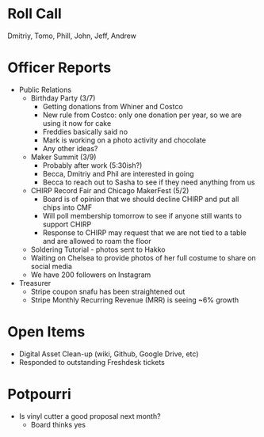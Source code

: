 Roll Call
=========
Dmitriy, Tomo, Phill, John, Jeff, Andrew
  
Officer Reports
===============
- Public Relations
  - Birthday Party (3/7)
    - Getting donations from Whiner and Costco
    - New rule from Costco: only one donation per year, so we are using it now for cake
    - Freddies basically said no
    - Mark is working on a photo activity and chocolate
    - Any other ideas?
  - Maker Summit (3/9)
    - Probably after work (5:30ish?)
    - Becca, Dmitriy and Phil are interested in going
    - Becca to reach out to Sasha to see if they need anything from us
  - CHIRP Record Fair and Chicago MakerFest (5/2)
    - Board is of opinion that we should decline CHIRP and put all chips into CMF
    - Will poll membership tomorrow to see if anyone still wants to support CHIRP
    - Response to CHIRP may request that we are not tied to a table and are allowed to roam the floor
  - Soldering Tutorial - photos sent to Hakko
  - Waiting on Chelsea to provide photos of her full costume to share on social media
  - We have 200 followers on Instagram
- Treasurer
  - Stripe coupon snafu has been straightened out
  - Stripe Monthly Recurring Revenue (MRR) is seeing ~6% growth

Open Items
==========
- Digital Asset Clean-up (wiki, Github, Google Drive, etc)
- Responded to outstanding Freshdesk tickets
  
Potpourri
=========
- Is vinyl cutter a good proposal next month?
  - Board thinks yes
